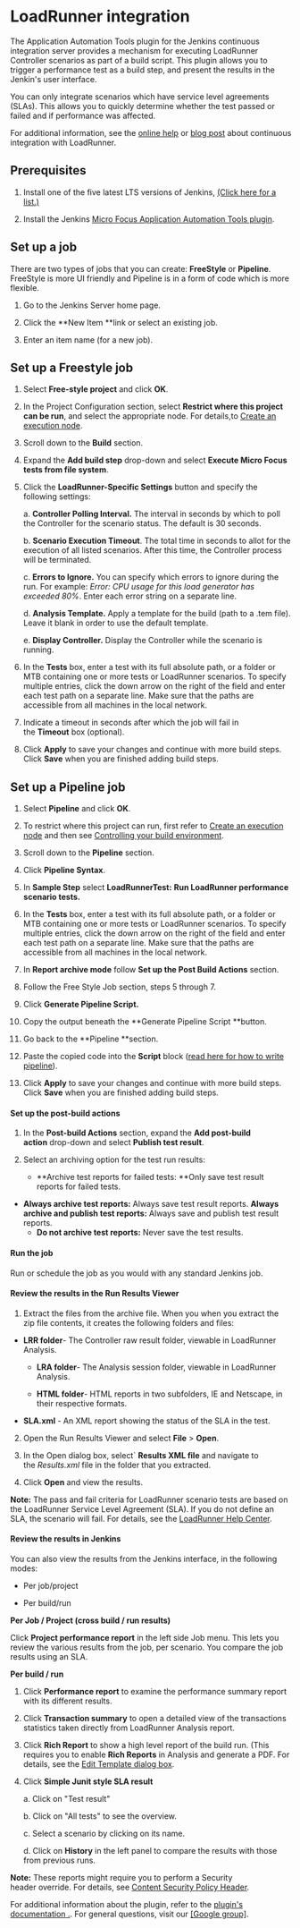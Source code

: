 # LoadRunner integration

The Application Automation Tools plugin for the Jenkins continuous integration server provides a mechanism for executing LoadRunner Controller scenarios as part of a build script. This plugin allows you to trigger a performance test as a build step, and present the results in the Jenkin\'s user interface.

You can only integrate scenarios which have service level agreements (SLAs). This allows you to quickly determine whether the test passed or failed and if performance was affected.

For additional information, see the [online help](https://admhelp.microfocus.com/lr/en/latest/help/WebHelp/Content/Controller/c_jenkins.htm) or [blog post](https://community.softwaregrp.com/t5/LoadRunner-and-Performance/Continuous-Performance-Testing-Using-Jenkins-CI-CD-Pipelines/ba-p/220264#.WjZnXN-WaUl) about continuous integration with LoadRunner.

## Prerequisites

1.  Install one of the five latest LTS versions of Jenkins, [(Click here for a list.)](https://jenkins.io/changelog-stable/)
    
2.  Install the Jenkins [Micro Focus Application Automation Tools plugin](https://plugins.jenkins.io/hp-application-automation-tools-plugin).

## Set up a job

There are two types of jobs that you can create: **FreeStyle** or **Pipeline**. FreeStyle is more UI friendly and Pipeline is in a form of code which is more flexible.

1.  Go to the Jenkins Server home page.

2.  Click the **New Item **link or select an existing job.

3.  Enter an item name (for a new job).

## Set up a Freestyle job

1.  Select **Free-style project** and click **OK**.

2.  In the Project Configuration section, select **Restrict where this
    project can be run**, and select the appropriate node. For details,to [Create an execution
    node](README.md#create-an-execution-node).
    
3. Scroll down to the **Build** section.

4. Expand the **Add build step** drop-down and select **Execute Micro Focus tests from file system**.

5. Click the **LoadRunner-Specific Settings** button and specify the following settings:

   a.  **Controller Polling Interval.** The interval in seconds by which to poll the Controller for the scenario status. The default is 30 seconds.

   b.  **Scenario Execution Timeout**. The total time in seconds to allot for the execution of all listed scenarios. After this time, the Controller process will be terminated.

   c.  **Errors to Ignore.** You can specify which errors to ignore during the run. For example: *Error: CPU usage for this load  generator has exceeded 80%*. Enter each error string on a separate line.

   d.  **Analysis Template.** Apply a template for the build (path to a .tem file). Leave it blank in order to use the default template.

   e.  **Display Controller.** Display the Controller while the scenario is running.

6. In the **Tests** box, enter a test with its full absolute path, or a folder or MTB containing one or more tests or LoadRunner scenarios. To specify multiple entries, click the down arrow on the right of the field and enter each test path on a separate line. Make sure that the paths are accessible from all machines in the local network.

7. Indicate a timeout in seconds after which the job will fail in the **Timeout** box (optional). 

8. Click **Apply** to save your changes and continue with more build steps. Click **Save** when you are finished adding build steps.

## Set up a Pipeline job

1.  Select **Pipeline** and click **OK**.

2.  To restrict where this project can run, first refer to [Create an execution
    node](README.md#create-an-execution-node) and then see [Controlling your build environment](https://github.com/jenkinsci/pipeline-model-definition-plugin/wiki/Controlling-your-build-environment).
    
3.  Scroll down to the **Pipeline** section.

4.  Click **Pipeline Syntax**.

5.  In **Sample Step** select **LoadRunnerTest:** **Run LoadRunner
    performance scenario tests.**

6.  In the **Tests** box, enter a test with its full absolute path, or a folder or MTB containing one or more tests or LoadRunner scenarios. To specify multiple entries, click the down arrow on the right of the field and enter each test path on a separate line. Make sure that the paths are accessible from all machines in the local network.
    
7.  In **Report archive mode** follow **Set up the Post Build
    Actions** section.

8.  Follow the Free Style Job section, steps 5 through 7.

9.  Click **Generate Pipeline Script.**

10. Copy the output beneath the **Generate Pipeline Script **button.

11. Go back to the **Pipeline **section.

12. Paste the copied code into the **Script** block ([read here for how to write
    pipeline](https://jenkins.io/doc/book/pipeline/getting-started/)).
    
13.  Click **Apply** to save your changes and continue with more build steps. Click **Save** when you are finished adding build steps.

#### Set up the post-build actions

1.  In the **Post-build Actions** section, expand the **Add post-build action** drop-down and select **Publish test result**.
    
2.  Select an archiving option for the test run results:

    -   **Archive test reports for failed tests: **Only save test result reports for failed tests.
        
-   **Always archive test reports:** Always save test result reports.
        **Always archive and publish test reports:** Always save and publish test result reports.
    -   **Do not archive test reports:** Never save the test results.

#### Run the job

Run or schedule the job as you would with any standard Jenkins job.

#### Review the results in the Run Results Viewer  

1.  Extract the files from the archive file. When you when you extract the zip file contents, it creates the following folders and files:
    
-   **LRR folder**- The Controller raw result folder, viewable in LoadRunner Analysis.    
    -   **LRA folder**- The Analysis session folder, viewable in LoadRunner Analysis.
    
    -   **HTML folder**- HTML reports in two subfolders, IE and Netscape, in their respective formats.
    
-   **SLA.xml** - An XML report showing the status of the SLA in the test.
    
2.  Open the Run Results Viewer and select **File** \> **Open**.

3.  In the Open dialog box, select\` **Results XML file** and navigate to the *Results.xml* file in the folder that you extracted.
    
4.  Click **Open** and view the results.

**Note:** The pass and fail criteria for LoadRunner scenario tests are based on the LoadRunner Service Level Agreement (SLA). If you do not define an SLA, the scenario will fail. For details, see the [LoadRunner Help Center](https://admhelp.microfocus.com/lr/).

#### Review the results in Jenkins  

You can also view the results from the Jenkins interface, in the
following modes:

-   Per job/project

-   Per build/run

**Per Job / Project (cross build / run results)**

Click **Project performance report** in the left side Job menu. This lets you review the various results from the job, per scenario. You compare the job results using an SLA.

**Per build / run** 

1.  Click **Performance report** to examine the performance summary report with its different results.
    
2.  Click **Transaction summary** to open a detailed view of the transactions statistics taken directly from LoadRunner Analysis report.
    
3.  Click **Rich Report** to show a high level report of the build run. (This requires you to enable **Rich Reports** in Analysis and generate a PDF. For details, see the [Edit Template dialog box](https://admhelp.microfocus.com/lr/en/latest/help/WebHelp/Content/Analysis/102150_ui_template_dialog.htm).
    
4.  Click **Simple Junit style SLA result**

    a.  Click on "Test result"

    b.  Click on "All tests" to see the overview.

    c.  Select a scenario by clicking on its name.

    d.  Click on **History** in the left panel to compare the results with those from previous runs.

**Note:** These reports might require you to perform a Security
header override. For details, see [Content Security Policy Header](README.md#content-security-policy-header).

For additional information about the plugin, refer to the [plugin's documentation
.](README.md).
For general questions, visit our [[Google group]](https://groups.google.com/forum/#!forum/micro-focus-application-automation-tools-plugin).